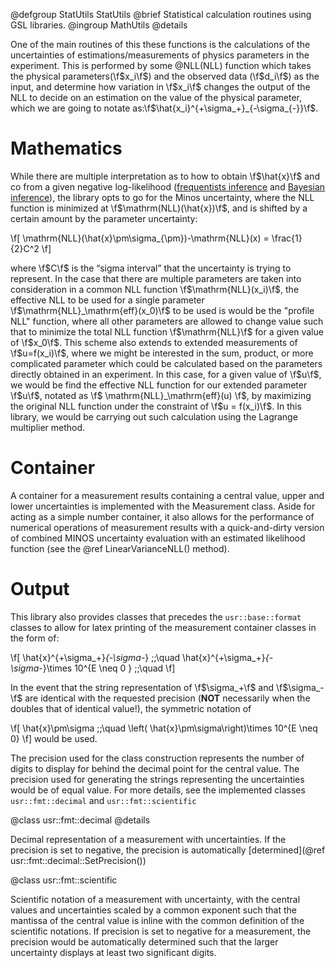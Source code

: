 @defgroup StatUtils StatUtils
@brief    Statistical calculation routines using GSL libraries.
@ingroup  MathUtils
@details

One of the main routines of this these functions is the calculations of the
uncertainties of estimations/measurements of physics parameters in the
experiment. This is performed by some @NLL(NLL) function which takes the
physical parameters(\f$x_i\f$) and the observed data (\f$d_i\f$) as the input,
and determine how variation in \f$x_i\f$ changes the output of the NLL to decide
on an estimation on the value of the physical parameter, which we are going to
notate as:\f$\hat{x_i}^{+\sigma_+}_{-\sigma_{-}}\f$.

# Mathematics

While there are multiple interpretation as to how to obtain \f$\hat{x}\f$ and co
from a given negative log-likelihood ([frequentists
inference](https://en.wikipedia.org/wiki/Frequentist_inference) and [Bayesian
inference](https://en.wikipedia.org/wiki/Bayesian_inference)), the library opts
to go for the Minos uncertainty, where the NLL function is minimized at
\f$\mathrm(NLL)(\hat{x})\f$, and is shifted by a certain amount by the parameter
uncertainty:

  \f[
    \mathrm{NLL}(\hat{x}\pm\sigma_{\pm})-\mathrm{NLL}(x) = \frac{1}{2}C^2
 \f]

where \f$C\f$ is the “sigma interval” that the uncertainty is trying to
represent. In the case that there are multiple parameters are taken into
consideration in a common NLL function \f$\mathrm{NLL}(x_i)\f$, the effective NLL
to be used for a single parameter \f$\mathrm{NLL}_\mathrm{eff}(x_0)\f$ to be used
is would be the "profile NLL" function, where all other parameters are allowed to
change value such that to minimize the total NLL function \f$\mathrm{NLL}\f$ for
a given value of \f$x_0\f$. This scheme also extends to extended measurements of
\f$u=f(x_i)\f$, where we might be interested in the sum, product, or more
complicated parameter which could be calculated based on the parameters directly
obtained in an experiment. In this case, for a given value of \f$u\f$, we would
be find the effective NLL function for our extended parameter \f$u\f$, notated as
\f$ \mathrm{NLL}_\mathrm{eff}(u) \f$, by maximizing the original NLL function
under the constraint of \f$u = f(x_i)\f$. In this library, we would be carrying
out such calculation using the Lagrange multiplier method.

# Container

A container for a measurement results containing a central value, upper and lower
uncertainties is implemented with the Measurement class. Aside for acting as a
simple number container, it also allows for the performance of numerical
operations of measurement results with a quick-and-dirty version of combined
MINOS uncertainty evaluation with an estimated likelihood function (see the @ref
LinearVarianceNLL() method).

# Output

This library also provides classes that precedes the `usr::base::format` classes
to allow for latex printing of the measurement container classes in the form of:

\f[
  \hat{x}^{+\sigma_+}_{-\sigma_-} \;;\quad
  \hat{x}^{+\sigma_+}_{-\sigma_-}\times 10^{E \neq 0 } \;;\quad
\f]

In the event that the string representation of \f$\sigma_+\f$ and \f$\sigma_-\f$
are identical with the requested precision (**NOT** necessarily when the doubles
that of identical value!), the symmetric notation of

\f[
  \hat{x}\pm\sigma \;;\quad
  \left( \hat{x}\pm\sigma\right)\times 10^{E \neq 0}
\f]
would be used.

The precision used for the class construction represents the number of digits to
display for behind the decimal point for the central value. The precision used
for generating the strings representing the uncertainties would be of equal
value. For more details, see the implemented classes `usr::fmt::decimal` and
`usr::fmt::scientific`

@class usr::fmt::decimal
@details

Decimal representation of a measurement with uncertainties. If the precision is
set to negative, the precision is automatically [determined](@ref
usr::fmt::decimal::SetPrecision())

@class usr::fmt::scientific

Scientific notation of a measurement with uncertainty, with the central values
and uncertainties scaled by a common exponent such that the mantissa of the
central value is inline with the common definition of the scientific notations.
If precision is set to negative for a measurement, the precision would be
automatically determined such that the larger uncertainty displays at least two
significant digits.
